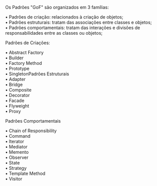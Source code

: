Os Padrões "GoF" são organizados em 3 famílias:     

• Padrões de criação: relacionados à criação de objetos;     
• Padrões estruturais: tratam das associações entre classes e objetos;     
• Padrões comportamentais: tratam das interações  e divisões de responsabilidades entre as classes ou objetos; 

Padrões de Criações:     

• Abstract Factory     
• Builder     
• Factory Method     
• Prototype     
• SingletonPadrões Estruturais          
• Adapter     
• Bridge     
• Composite     
• Decorator     
• Facade     
• Flyweight     
• Proxy

Padrões Comportamentais     

• Chain of Responsibility     
• Command     
• Iterator     
• Mediator     
• Memento     
• Observer     
• State     
• Strategy     
• Template Method     
• Visitor